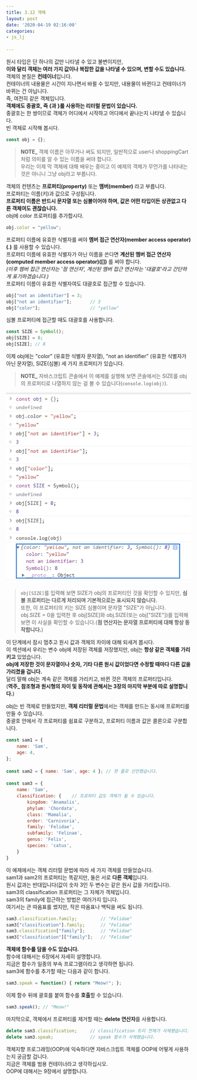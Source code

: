 ```yaml
---
title: 3.12 객체
layout: post
date: '2020-04-19 02:16:00'
categories:
- js_lj

---
```


원시 타입은 단 하나의 값만 나타낼 수 있고 불변이지만,  
**이와 달리 객체는 여러 가지 값이나 복잡한 값을 나타낼 수 있으며, 변할 수도 있습니다.**  
객체의 본질은 **컨테이너**입니다.  
컨테이너의 내용물은 시간이 지나면서 바뀔 수 있지만, 내용물이 바뀐다고 컨테이너가 바뀌는 건 아닙니다.  
즉, 여전히 같은 객체입니다.  
**객체에도 중괄호, 즉 {과 }를 사용하는 리터럴 문법이 있습니다.**  
중괄호는 한 쌍이므로 객체가 어디에서 시작하고 어디에서 끝나는지 나타낼 수 있습니다.  
빈 객체로 시작해 봅시다.

```javascript
const obj = {};
```

> **NOTE_** 객체 이름은 아무거나 써도 되지만, 일반적으로 user나 shoppingCart 처럼 의미를 알 수 있는 이름을 써야 합니다.  
> 우리는 이제 막 객체에 대해 배우는 중이고 이 예제의 객체가 무언가를 나타내는 것은 아니니 그냥 obj라고 부릅니다.

객체의 컨텐츠는 **프로퍼티(property)** 또는 **멤버(member)** 라고 부릅니다.  
프로퍼티는 이름(키)과 값으로 구성됩니다.  
**프로퍼티 이름은 반드시 문자열 또는 심볼이어야 하며, 값은 어떤 타입이든 상관없고 다른 객체여도 괜찮습니다.**  
obj에 color 프로퍼티를 추가합시다.

```javascript
obj.color = "yellow";
```

프로퍼티 이름에 유효한 식별자를 써야 **멤버 접근 연산자(member access operator)(.)** 를 사용할 수 있습니다.  
프로퍼티 이름에 유효한 식별자가 아닌 이름을 쓴다면 **계산된 멤버 접근 연산자(computed member access operator)([])** 를 써야 합니다.  
*(이후 멤버 접근 연산자는 '점 연산자', 계산된 멤버 접근 연산자는 '대괄호'라고 간단하게 표기하겠습니다.)*  
프로퍼티 이름이 유효한 식별자여도 대괄호로 접근할 수 있습니다.

```javascript
obj["not an identifier"] = 3;
obj["not an identifier"];       // 3
obj["color"];                   // "yellow"
```

심볼 프로퍼티에 접근할 때도 대괄호를 사용합니다.

```javascript
const SIZE = Symbol();
obj[SIZE] = 8;
obj[SIZE]; // 8
```

이제 obj에는 "color" (유효한 식별자 문자열), "not an identifier" (유효한 식별자가 아닌 문자열), SIZE(심볼) 세 가지 프로퍼티가 있습니다.

> **NOTE_** 자바스크립트 콘솔에서 이 예제를 실행해 보면 콘솔에서는 SIZE를 obj의 프로퍼티로 나열하지 않는 걸 볼 수 있습니다(`console.log(obj)`).

![이미지](/static/img/learningjs/image30.jpg)

> `obj[SIZE]`를 입력해 보면 SIZE가 obj의 프로퍼티인 것을 확인할 수 있지만, **심볼 프로퍼티는 다르게 처리되며 기본적으로는 표시되지 않습니다.**  
> 또한, 이 프로퍼티의 키는 SIZE 심볼이며 문자열 "SIZE"가 아닙니다.  
> obj.SIZE = 0을 입력한 후 obj[SIZE]와 obj.SIZE(또는 obj["SIZE"])를 입력해 보면 이 사실을 확인할 수 있습니다.(**점 연산자는 문자열 프로퍼티에 대해 항상 동작합니다.**)

이 단계에서 잠시 멈추고 원시 값과 객체의 차이에 대해 되새겨 봅시다.  
이 섹션에서 우리는 변수 obj에 저장된 객체를 저장했지만, obj는 **항상 같은 객체를 가리키고** 있었습니다.  
**obj에 저장한 것이 문자열이나 숫자, 기타 다른 원시 값이었다면 수정할 때마다 다른 값을 가리켰을 겁니다.**  
달리 말해 obj는 계속 같은 객체를 가리키고, 바뀐 것은 객체의 프로퍼티입니다.  
(**역주_ 참조형과 원시형의 차이 및 동작에 관해서는 3장의 마지막 부분에 따로 설명합니다.**)

obj는 빈 객체로 만들었지만, **객체 리터럴 문법**에서는 객체를 만드는 동시에 프로퍼티를 만들 수 있습니다.  
중괄호 안에서 각 프로퍼티를 쉼표로 구분하고, 프로퍼티 이름과 값은 콜론으로 구분합니다.

```javascript
const sam1 = {
	name: 'Sam',
	age: 4,
};

const sam2 = { name: 'Sam', age: 4 }; // 한 줄로 선언했습니다.

const sam3 = {
	name: 'Sam',
	classification: {    // 프로퍼티 값도 객체가 될 수 있습니다.
		kingdom: 'Anamalis',
		phylum: 'Chordata',
		class: 'Mamalia',
		order: 'Carnivoria',
		family: 'Felidae',
		subfamily: 'Felinae',
		genus: 'Felis',
		species: 'catus',
	}
}
```

이 예제에서는 객체 리터럴 문법에 따라 세 가지 객체를 만들었습니다.  
sam1과 sam2의 프로퍼티는 똑같지만, 둘은 서로 **다른 객체**입니다.  
원시 값과는 반대입니다(값이 숫자 3인 두 변수는 같은 원시 값을 가리킵니다).  
sam3의 classification 프로퍼티는 그 자체가 객체입니다.  
sam3의 family에 접근하는 방법은 여러가지 입니다.  
여기서는 큰 따옴표를 썼지만, 작은 따옴표나 백틱을 써도 됩니다.

```javascript
sam3.classification.family;         // "Felidae"
sam3["classification"].family;      // "Felidae"
sam3.classification["family"];      // "Felidae"
sam3["classification"]["family"];   // "Felidae"
```

**객체에 함수를 담을 수도 있습니다.**  
함수에 대해서는 6장에서 자세히 설명합니다.  
지금은 함수가 일종의 부속 프로그램이라고 생각하면 됩니다.  
sam3에 함수를 추가할 때는 다음과 같이 합니다.

```javascript
sam3.speak = function() { return "Meow!"; };
```

이제 함수 뒤에 괄호를 붙여 함수를 **호출**할 수 있습니다.

```javascript
sam3.speak(); // "Meow!"
```

마지막으로, 객체에서 프로퍼티를 제거할 때는 **delete 연산자**를 사용합니다.

```javascript
delete sam3.classification;     // classification 트리 전체가 삭제됐습니다.
delete sam3.speak;              // speak 함수가 삭제됐습니다.
```

객체지향 프로그래밍(OOP)에 익숙하다면 자바스크립트 객체를 OOP에 어떻게 사용하는지 궁금할 겁니다.  
지금은 객체를 범용 컨테이너라고 생각하십시오.  
OOP에 대해서는 9장에서 설명합니다.